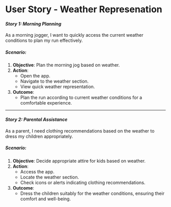 # User Story - Weather Represenation

#### *Story 1: Morning Planning*

As a morning jogger, I want to quickly access the current weather conditions to plan my run effectively.

##### Scenario:
1. **Objective**: Plan the morning jog based on weather.
2. **Action**:
    - Open the app.
    - Navigate to the weather section.
    - View quick weather representation.
3. **Outcome**:
    - Plan the run according to current weather conditions for a comfortable experience.

---

#### *Story 2: Parental Assistance*

As a parent, I need clothing recommendations based on the weather to dress my children appropriately.

##### Scenario:
1. **Objective**: Decide appropriate attire for kids based on weather.
2. **Action**:
    - Access the app.
    - Locate the weather section.
    - Check icons or alerts indicating clothing recommendations.
3. **Outcome**:
    - Dress the children suitably for the weather conditions, ensuring their comfort and well-being.
